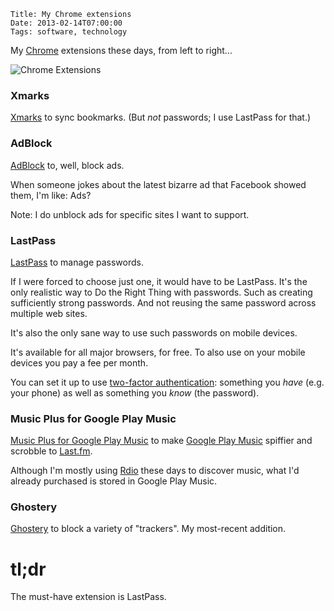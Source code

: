     Title: My Chrome extensions
    Date: 2013-02-14T07:00:00
    Tags: software, technology

My [Chrome](http://www.google.com/chrome) extensions these days, from
left to right...

![Chrome Extensions](/img/chrome-extensions.png)

<!-- more -->

### Xmarks

[Xmarks](https://chrome.google.com/webstore/detail/xmarks-bookmark-sync/ajpgkpeckebdhofmmjfgcjjiiejpodla?utm_source=chrome-ntp-icon)
to sync bookmarks. (But _not_ passwords; I use LastPass for that.)

### AdBlock

[AdBlock](https://chrome.google.com/webstore/detail/adblock/gighmmpiobklfepjocnamgkkbiglidom?utm_source=chrome-ntp-icon) to, well, block ads.

When someone jokes about the latest bizarre ad that Facebook showed them, I'm like: Ads?

Note: I do unblock ads for specific sites I want to support.

### LastPass

[LastPass](https://chrome.google.com/webstore/detail/lastpass/hdokiejnpimakedhajhdlcegeplioahd?utm_source=chrome-ntp-icon)
to manage passwords.

If I were forced to choose just one, it would have to be
LastPass. It's the only realistic way to Do the Right Thing with
passwords. Such as creating sufficiently strong passwords. And not
reusing the same password across multiple web sites.

It's also the only sane way to use such passwords on mobile devices.

It's available for all major browsers, for free. To also use on your
mobile devices you pay a fee per month.

You can set it up to use
[two-factor authentication](http://helpdesk.lastpass.com/security-options/#Multifactor+Authentication+Options):
something you _have_ (e.g. your phone) as well as something you _know_
(the password).

### Music Plus for Google Play Music

[Music Plus for Google Play Music](https://chrome.google.com/webstore/detail/music-plus-for-google-pla/ipfnecmlncaiipncipkgijboddcdmego?utm_source=chrome-ntp-icon)
to make [Google Play Music](https://play.google.com/store/music)
spiffier and scrobble to [Last.fm](http://last.fm/).


Although I'm mostly using [Rdio](http://www.rdio.com/) these days to discover music, what I'd already purchased is stored in Google Play Music.

### Ghostery

[Ghostery](https://chrome.google.com/webstore/detail/ghostery/mlomiejdfkolichcflejclcbmpeaniij?utm_source=chrome-ntp-icon)
to block a variety of "trackers". My most-recent addition.


# tl;dr

The must-have extension is LastPass.
